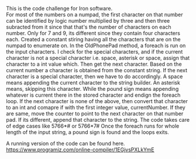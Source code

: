 This is the code challenge for Iron software.	
For most of the numbers on a numpad, the first character on that number can be identified by logic number multiplied by three and then three subracted from it since that that's the number of characters on each number. Only for 7 and 9, its different since they contain four characters each.
Created a constant stiring having all the characters that are on the numpad to enumerate on.
In the OldPhonePad method, a foreach is run on the input characters.
I check for the special characters, and if the current character is not a special character i.e. space, asterisk or space, assign that character to a int value which. Then get the next character. Based on the current number a character is obtained from the constant string.
If the next character is a special character, then we have to do accordingly. A space means appending the current character to the string builder. An asterisk means, skipping this character. While the pound sign means appending whatever is current there in the stored character and endign the foreach loop.
If the next character is none of the above, then convert that character to an int and comapre if with the first integer value, currentNumber.
If they are same, move the counter to point to the next character on that number pad.
If its different, append that character to the string.
The code takes care of edge cases like 5766*# or 5766*7#
Once the foreach runs for whole length of the input string, a pound sign is found and the loops exits.

A running version of the code can be found here. https://www.programiz.com/online-compiler/1EGjvsPXLkYmE
